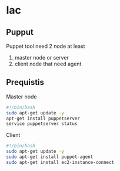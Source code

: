 
# Iac

## Pupput
Puppet tool need 2 node at least
1. master node or server
2. client node that need agent

## Prequistis

Master node
```sh
#!/bin/bash
sudo apt-get update -y
apt-get install puppetserver
service puppetserver status
```

Client
```sh
#!/bin/bash
sudo apt-get update -y
sudo apt-get install puppet-agent
sudo apt-get install ec2-instance-connect
```